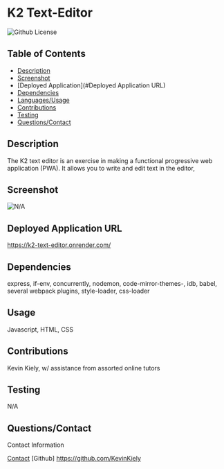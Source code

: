 # K2 Text-Editor
  ![Github License](https://img.shields.io/badge/0f7743)

## Table of Contents
* [Description](#Description)
* [Screenshot](#Screenshot)
* [Deployed Application](#Deployed Application URL)
* [Dependencies](#Dependencies)
* [Languages/Usage](#Usage)
* [Contributions](#Contributions)
* [Testing](#Testing)
* [Questions/Contact](#Questions/Contact)

## Description
The K2 text editor is an exercise in making a functional progressive web application (PWA). It allows you to write and edit text in the editor,

## Screenshot
![N/A](N/A)

## Deployed Application URL
https://k2-text-editor.onrender.com/

## Dependencies
express, if-env, concurrently, nodemon, code-mirror-themes-, idb, babel, several webpack plugins, style-loader, css-loader

## Usage
Javascript, HTML, CSS

## Contributions
Kevin Kiely, w/ assistance from assorted online tutors

## Testing 
N/A

## Questions/Contact
Contact Information

[Contact](mailto:)
[Github] https://github.com/KevinKiely

